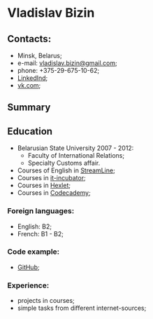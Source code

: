 # Vladislav Bizin

## Contacts:
* Minsk, Belarus;
* e-mail: vladislav.bizin@gmail.com;
* phone: +375-29-675-10-62;
* [LinkedInd](https://www.linkedin.com/in/vladislav-bizin-9455a4190/);
* [vk.com](https://vk.com/id10975842);

## Summary

## Education
* Belarusian State University 2007 - 2012:
    * Faculty of International Relations; 
    * Specialty Customs affair.
* Courses of English in [StreamLine](https://str.by/all-news/novyj-uchebnyj-god);
* Courses in [it-incubator](https://it-incubator.by/);
* Courses in [Hexlet](https://ru.hexlet.io/u/vladislav_bizin);
* Courses in [Codecademy](https://www.codecademy.com/profiles/vladislavBizin0505377388);

### Foreign languages:
* English: B2;
* French: B1 - B2;

### Code example:
* [GitHub](https://github.com/VladislavBizin);

### Experience:
* projects in courses;
* simple tasks from different internet-sources;